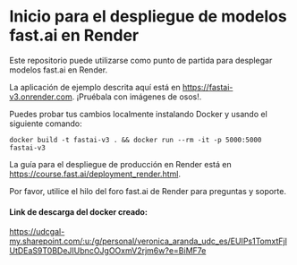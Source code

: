 # Inicio para el despliegue de modelos fast.ai en Render

Este repositorio puede utilizarse como punto de partida para desplegar modelos fast.ai en Render.

La aplicación de ejemplo descrita aquí está en https://fastai-v3.onrender.com. ¡Pruébala con imágenes de osos!.

Puedes probar tus cambios localmente instalando Docker y usando el siguiente comando:

```
docker build -t fastai-v3 . && docker run --rm -it -p 5000:5000 fastai-v3
```

La guía para el despliegue de producción en Render está en https://course.fast.ai/deployment_render.html.

Por favor, utilice el hilo del foro fast.ai de Render para preguntas y soporte.



#### Link de descarga del docker creado: 

https://udcgal-my.sharepoint.com/:u:/g/personal/veronica_aranda_udc_es/EUIPs1TomxtFjlUtDEaS9T0BDeJIUbncOJgOOxmV2rjm6w?e=BiMF7e
